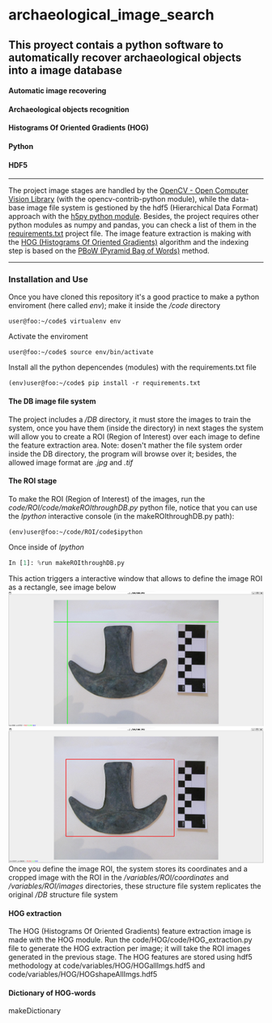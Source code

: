 # archaeological_image_search
## **This proyect contais a python software to automatically recover archaeological objects into a image database**
#### Automatic image recovering
#### Archaeological objects recognition
#### Histograms Of Oriented Gradients (HOG)
#### Python
#### HDF5
___
The project image stages are handled by the [OpenCV - Open Computer Vision Library](https://opencv.org/) (with the opencv-contrib-python module), while the data-base image file system is gestioned by the hdf5 (Hierarchical Data Format) approach with the [h5py python module](https://docs.h5py.org/en/stable/). Besides, the project requires other python modules as numpy and pandas, you can check a list of them in the [requirements.txt](/requirements.txt) project file. The image feature extraction is making with the [HOG (Histograms Of Oriented Gradients)](https://www.researchgate.net/publication/281327886_Histograms_of_Oriented_Gradients_for_Human_Detection) algorithm and the indexing step is based on the [PBoW (Pyramid Bag of Words)](https://ieeexplore.ieee.org/document/1238663) method.
___
### Installation and Use
Once you have cloned this repository it's a good practice to make a python enviroment (here called *env*); make it inside the */code* directory
```console
user@foo:~/code$ virtualenv env
```
Activate the enviroment
```console
user@foo:~/code$ source env/bin/activate
```
Install all the python depencendes (modules) with the requirements.txt file
```console
(env)user@foo:~/code$ pip install -r requirements.txt
```
#### The DB image file system
The project includes a */DB* directory, it must store the images to train the system, once you have them (inside the directory) in next stages the system will allow you to create a ROI (Region of Interest) over each image to define the feature extraction area. Note: dosen't mather the file system order inside the DB directory, the program will browse over it; besides, the allowed image format are *.jpg* and *.tif*
#### The ROI stage
To make the ROI (Region of Interest) of the images, run the *code/ROI/code/makeROIthroughDB.py* python file, notice that you can use the *Ipython* interactive console (in the makeROIthroughDB.py path):
```console
(env)user@foo:~/code/ROI/code$ipython
```
Once inside of *Ipython*
```python
In [1]: %run makeROIthroughDB.py
```
This action triggers a interactive window that allows to define the image ROI as a rectangle, see image below
![](/aux_src/ROI_1.png)
![](/aux_src/ROI_2.png)
Once you define the image ROI, the system stores its coordinates and a cropped image with the ROI in the */variables/ROI/coordinates* and */variables/ROI/images* directories, these structure file system replicates the original */DB* structure file system
#### HOG extraction
The HOG (Histograms Of Oriented Gradients) feature extraction image is made with the HOG module. Run the code/HOG/code/HOG_extraction.py file to generate the HOG extraction per image; it will take the ROI images generated in the previous stage. The HOG features are stored using hdf5 methodology at code/variables/HOG/HOGallImgs.hdf5 and code/variables/HOG/HOGshapeAllImgs.hdf5
#### Dictionary of HOG-words
makeDictionary

[//]: # "Contributions"
